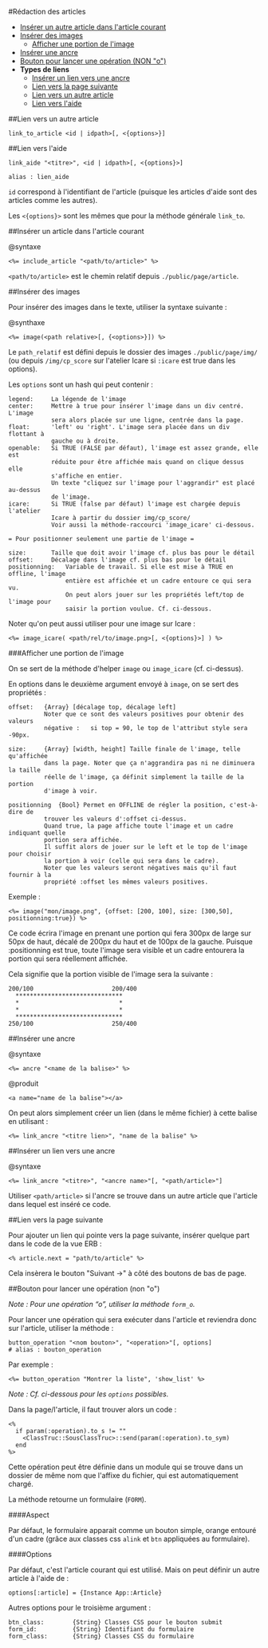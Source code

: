 #Rédaction des articles


* [Insérer un autre article dans l'article courant](#inserer_article_in_article)
* [Insérer des images](#inserer_images)
  * [Afficher une portion de l'image](#afficher_une_portion_seulement_de_limage)
* [Insérer une ancre](#inserer_balise_aname)
* [Bouton pour lancer une opération (NON "o")](#bouton_to_run_operation)
* **Types de liens**
  * [Insérer un lien vers une ancre](#link_to_ancre)
  * [Lien vers la page suivante](#lien_to_page_suivante)
  * [Lien vers un autre article](#lien_vers_un_autre_article)
  * [Lien vers l'aide](#lien_vers_aide)


<a name='lien_vers_un_autre_article'></a>
##Lien vers un autre article

    link_to_article <id | idpath>[, <{options>}]


<a name='lien_vers_aide'></a>
##Lien vers l'aide

    link_aide "<titre>", <id | idpath>[, <{options}>]

    alias : lien_aide

`id` correspond à l'identifiant de l'article (puisque les articles d'aide sont des articles comme les autres).

Les `<{options}>` sont les mêmes que pour la méthode générale `link_to`.

<a name='inserer_article_in_article'></a>
##Insérer un article dans l'article courant

@syntaxe

    <%= include_article "<path/to/article>" %>
    
`<path/to/article>` est le chemin relatif depuis `./public/page/article`.

<a name='inserer_images'></a>
##Insérer des images

Pour insérer des images dans le texte, utiliser la syntaxe suivante&nbsp;:

@synthaxe

    <%= image(<path relative>[, {<options>}]) %>

Le `path_relatif` est défini depuis le dossier des images `./public/page/img/` (ou depuis `/img/cp_score` sur l'atelier Icare si `:icare` est true dans les options).

Les `options` sont un hash qui peut contenir&nbsp;:

    legend:     La légende de l'image
    center:     Mettre à true pour insérer l'image dans un div centré. L'image
                sera alors placée sur une ligne, centrée dans la page.
    float:      'left' ou 'right'. L'image sera placée dans un div flottant à
                gauche ou à droite.
    openable:   Si TRUE (FALSE par défaut), l'image est assez grande, elle est
                réduite pour être affichée mais quand on clique dessus elle
                s'affiche en entier.
                Un texte "cliquez sur l'image pour l'aggrandir" est placé au-dessus
                de l'image.
    icare:      Si TRUE (false par défaut) l'image est chargée depuis l'atelier
                Icare à partir du dossier img/cp_score/
                Voir aussi la méthode-raccourci 'image_icare' ci-dessous.
    
    = Pour positionner seulement une partie de l'image =
    
    size:       Taille que doit avoir l'image cf. plus bas pour le détail
    offset:     Décalage dans l'image cf. plus bas pour le détail
    positionning:   Variable de travail. Si elle est mise à TRUE en offline, l'image
                    entière est affichée et un cadre entoure ce qui sera vu.
                    On peut alors jouer sur les propriétés left/top de l'image pour
                    saisir la portion voulue. Cf. ci-dessous.

Noter qu'on peut aussi utiliser pour une image sur Icare&nbsp;:

    <%= image_icare( <path/rel/to/image.png>[, <{options}>] ) %>


<a name='afficher_une_portion_seulement_de_limage'></a>
###Afficher une portion de l'image

On se sert de la méthode d'helper `image` ou `image_icare` (cf. ci-dessus).

En options dans le deuxième argument envoyé à `image`, on se sert des propriétés&nbsp;:

    offset:   {Array} [décalage top, décalage left]
              Noter que ce sont des valeurs positives pour obtenir des valeurs
              négative :   si top = 90, le top de l'attribut style sera -90px.
    
    size:     {Array} [width, height] Taille finale de l'image, telle qu'affichée
              dans la page. Noter que ça n'aggrandira pas ni ne diminuera la taille
              réelle de l'image, ça définit simplement la taille de la portion
              d'image à voir.
    
    positionning  {Bool} Permet en OFFLINE de régler la position, c'est-à-dire de
              trouver les valeurs d':offset ci-dessus.
              Quand true, la page affiche toute l'image et un cadre indiquant quelle
              portion sera affichée.
              Il suffit alors de jouer sur le left et le top de l'image pour choisir
              la portion à voir (celle qui sera dans le cadre).
              Noter que les valeurs seront négatives mais qu'il faut fournir à la
              propriété :offset les mêmes valeurs positives.

Exemple&nbsp;:

    <%= image("mon/image.png", {offset: [200, 100], size: [300,50], positionning:true}) %>

Ce code écrira l'image en prenant une portion qui fera 300px de large sur 50px de haut, décalé de 200px du haut et de 100px de la gauche. Puisque :positionning est true, toute l'image sera visible et un cadre entourera la portion qui sera réellement affichée.

Cela signifie que la portion visible de l'image sera la suivante&nbsp;:

    200/100                      200/400
      ******************************
      *                            *
      *                            *
      ******************************
    250/100                      250/400

<a name='inserer_balise_aname'></a>
##Insérer une ancre

@syntaxe

    <%= ancre "<name de la balise>" %>

@produit

    <a name="name de la balise"></a>

On peut alors simplement créer un lien (dans le même fichier) à cette balise en utilisant&nbsp;:

    <%= link_ancre "<titre lien>", "name de la balise" %>
    

<a name='link_to_ancre'></a>
##Insérer un lien vers une ancre

@syntaxe

    <%= link_ancre "<titre>", "<ancre name>"[, "<path/article>"]
    

Utiliser `<path/article>` si l'ancre se trouve dans un autre article que l'article dans lequel est inséré ce code.

<a name='lien_to_page_suivante'></a>
##Lien vers la page suivante

Pour ajouter un lien qui pointe vers la page suivante, insérer quelque part dans le code de la vue ERB&nbsp;:

    <% article.next = "path/to/article" %>
    
Cela insèrera le bouton "Suivant ->" à côté des boutons de bas de page.


<a name='bouton_to_run_operation'></a>
##Bouton pour lancer une opération (non "o")

*Note&nbsp;: Pour une opération “o”, utiliser la méthode `form_o`.*

Pour lancer une opération qui sera exécuter dans l'article et reviendra donc sur l'article, utiliser la méthode&nbsp;:

    button_operation "<nom bouton>", "<operation>"[, options]
    # alias : bouton_operation

Par exemple&nbsp;:

    <%= button_operation "Montrer la liste", 'show_list' %>

*Note&nbsp;: Cf. ci-dessous pour les `options` possibles.*

Dans la page/l'article, il faut trouver alors un code&nbsp;:

    <%
      if param(:operation).to_s != ""
        <ClassTruc::SousClassTruc>::send(param(:operation).to_sym)
      end
    %>

Cette opération peut être définie dans un module qui se trouve dans un dossier de même nom que l'affixe du fichier, qui est automatiquement chargé.

La méthode retourne un formulaire (`FORM`).

####Aspect

Par défaut, le formulaire apparait comme un bouton simple, orange entouré d'un cadre (grâce aux classes css `alink` et `btn` appliquées au formulaire).

####Options

Par défaut, c'est l'article courant qui est utilisé. Mais on peut définir un autre article à l'aide de&nbsp;:

    options[:article] = {Instance App::Article}

Autres options pour le troisième argument&nbsp;:

    btn_class:        {String} Classes CSS pour le bouton submit
    form_id:          {String} Identifiant du formulaire
    form_class:       {String} Classes CSS du formulaire
    